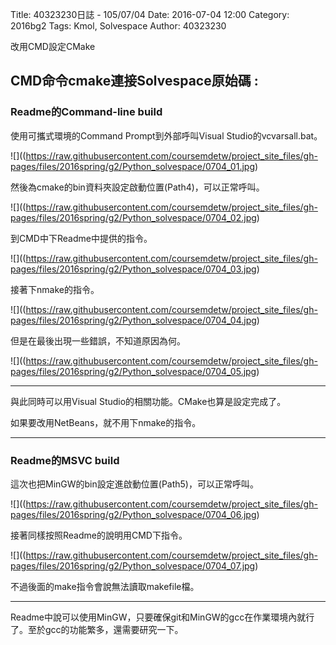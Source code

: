 Title: 40323230日誌 - 105/07/04
Date: 2016-07-04 12:00
Category: 2016bg2
Tags: Kmol, Solvespace
Author: 40323230


改用CMD設定CMake

<!-- PELICAN_END_SUMMARY -->

<h2>CMD命令cmake連接Solvespace原始碼 :</h2>

<h3>Readme的Command-line build</h3>

使用可攜式環境的Command Prompt到外部呼叫Visual Studio的vcvarsall.bat。

![]((https://raw.githubusercontent.com/coursemdetw/project_site_files/gh-pages/files/2016spring/g2/Python_solvespace/0704_01.jpg)

然後為cmake的bin資料夾設定啟動位置(Path4)，可以正常呼叫。

![]((https://raw.githubusercontent.com/coursemdetw/project_site_files/gh-pages/files/2016spring/g2/Python_solvespace/0704_02.jpg)

到CMD中下Readme中提供的指令。

![]((https://raw.githubusercontent.com/coursemdetw/project_site_files/gh-pages/files/2016spring/g2/Python_solvespace/0704_03.jpg)

接著下nmake的指令。

![]((https://raw.githubusercontent.com/coursemdetw/project_site_files/gh-pages/files/2016spring/g2/Python_solvespace/0704_04.jpg)

但是在最後出現一些錯誤，不知道原因為何。

![]((https://raw.githubusercontent.com/coursemdetw/project_site_files/gh-pages/files/2016spring/g2/Python_solvespace/0704_05.jpg)

<hr>

與此同時可以用Visual Studio的相關功能。CMake也算是設定完成了。

如果要改用NetBeans，就不用下nmake的指令。

<hr>

<h3>Readme的MSVC build</h3>

這次也把MinGW的bin設定進啟動位置(Path5)，可以正常呼叫。

![]((https://raw.githubusercontent.com/coursemdetw/project_site_files/gh-pages/files/2016spring/g2/Python_solvespace/0704_06.jpg)

接著同樣按照Readme的說明用CMD下指令。

![]((https://raw.githubusercontent.com/coursemdetw/project_site_files/gh-pages/files/2016spring/g2/Python_solvespace/0704_07.jpg)

不過後面的make指令會說無法讀取makefile檔。

<hr>

Readme中說可以使用MinGW，只要確保git和MinGW的gcc在作業環境內就行了。至於gcc的功能繁多，還需要研究一下。